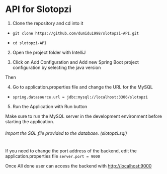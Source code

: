 # API for Slotopzi


1. Clone the repository and cd into it

- `git clone https://github.com/dumidu1998/slotopzi-API.git`

- `cd slotopzi-API`


2. Open the project folder with IntelliJ 





3. Click on Add Configuration and Add new Spring Boot project configuration by selecting the java version



Then 

4. Go to application.properties file and change the URL for the MySQL 

- `spring.datasource.url = jdbc:mysql://localhost:3306/slotopzi`



5. Run the Application with Run button



Make sure to run the MySQL server in the development environment before starting the application. 
###### Import the SQL file provided to the database. (slotopzi.sql)
# 
If you need to change the port address of the backend, edit the application.properties file `server.port = 9000`


Once All done user can access the backend with [http://localhost:9000 ](http://localhost:9000) 

